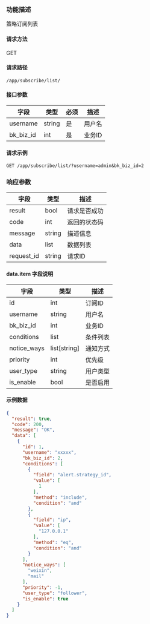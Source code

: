 ### 功能描述

策略订阅列表

#### 请求方法

GET

#### 请求路径

`/app/subscribe/list/`

#### 接口参数

| 字段        | 类型    | 必须 | 描述  |
|-----------|-------|----|-----|
| username  | string| 是  | 用户名 |
| bk_biz_id | int   | 是  | 业务ID |

#### 请求示例

`GET /app/subscribe/list/?username=admin&bk_biz_id=2`

### 响应参数

| 字段       | 类型   | 描述         |
|----------|------|------------|
| result   | bool | 请求是否成功     |
| code     | int  | 返回的状态码     |
| message  | string | 描述信息       |
| data     | list | 数据列表        |
| request_id | string | 请求ID       |

#### data.item 字段说明

| 字段         | 类型           | 描述     |
|------------|--------------|--------|
| id         | int          | 订阅ID   |
| username   | string       | 用户名    |
| bk_biz_id  | int          | 业务ID   |
| conditions | list         | 条件列表   |
| notice_ways| list[string] | 通知方式   |
| priority   | int          | 优先级    |
| user_type  | string       | 用户类型   |
| is_enable  | bool         | 是否启用   |

#### 示例数据

```json
{
  "result": true,
  "code": 200,
  "message": "OK",
  "data": [
    {
      "id": 1,
      "username": "xxxxx",
      "bk_biz_id": 2,
      "conditions": [
        {
          "field": "alert.strategy_id",
          "value": [
            1
          ],
          "method": "include",
          "condition": "and"
        },
        {
          "field": "ip",
          "value": [
            "127.0.0.1"
          ],
          "method": "eq",
          "condition": "and"
        }
      ],
      "notice_ways": [
        "weixin",
        "mail"
      ],
      "priority": -1,
      "user_type": "follower",
      "is_enable": true
    }
  ]
}
```


